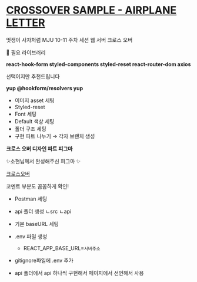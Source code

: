 # [CROSSOVER SAMPLE - AIRPLANE LETTER](https://crossover-sample.vercel.app/)

멋쟁이 사자처럼 MJU 10-11 주차 세션
웹 서버 크로스 오버

<aside>
📁 필요 라이브러리

**react-hook-form
styled-components
styled-reset
react-router-dom
axios**

선택이지만 추천드립니다

**yup
@hookform/resolvers yup**

</aside>

- 이미지 asset 세팅
- Styled-reset
- Font 세팅
- Default 색상 세팅
- 폴더 구조 세팅
- 구현 파트 나누기 → 각자 브랜치 생성

**크로스 오버 디자인 파트 피그마** 

✨소현님께서 완성해주신 피그마 ✨

[크로스오버](https://www.figma.com/file/7xhNzHWK8oO8LEwLmFh6Na/크로스오버?type=design&node-id=39-2037&t=taVvbZJUD8SPdRbc-0)

코멘트 부분도 꼼꼼하게 확인!

- Postman 세팅

[](https://www.postman.com/)

- api 폴더 생성
  ㄴsrc
  ㄴapi

- 기본 baseURL 세팅

- .env 파일 생성
    - REACT_APP_BASE_URL=`서버주소`
- gitignore파일에 .env 추가
- api 폴더에서 api 하나씩 구현해서 페이지에서 선언해서 사용
